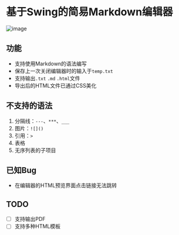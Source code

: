 # 基于Swing的简易Markdown编辑器
![image](https://github.com/user-attachments/assets/2b122f39-1e2c-438b-93a8-ee1f470b5c83)

## 功能
- 支持使用Markdown的语法编写
- 保存上一次关闭编辑器时的输入于`temp.txt`
- 支持输出`.txt` `.md` `.html`文件
- 导出后的HTML文件已通过CSS美化

## 不支持的语法
1. 分隔线：`---`、`***`、`___`
2. 图片：`![]()`
3. 引用：`>`
4. 表格
5. 无序列表的子项目


## 已知Bug
- 在编辑器的HTML预览界面点击链接无法跳转

## TODO
- [ ] 支持输出PDF
- [ ] 支持多种HTML模板

